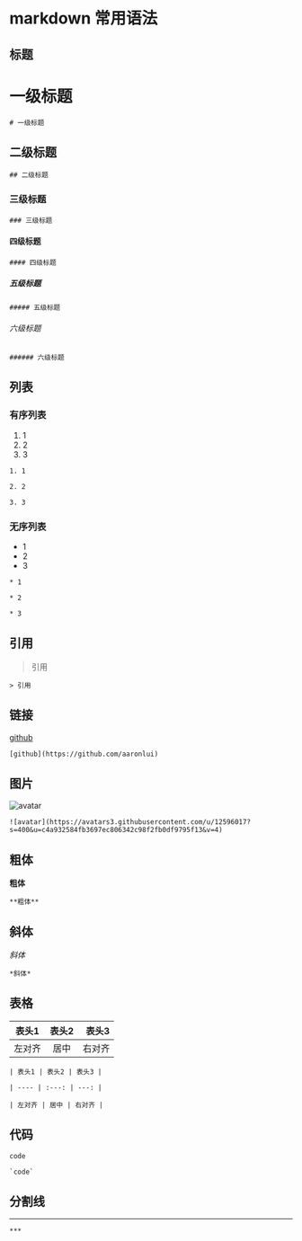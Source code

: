# markdown 常用语法

## 标题

# 一级标题
`# 一级标题`
## 二级标题
`## 二级标题`
### 三级标题
`### 三级标题`
#### 四级标题
`#### 四级标题`
##### 五级标题
`##### 五级标题`
###### 六级标题
`###### 六级标题`

## 列表

### 有序列表
1. 1
2. 2
3. 3

`1. 1`

`2. 2`

`3. 3`

### 无序列表
* 1
* 2
* 3

`* 1`

`* 2`

`* 3`

## 引用

> 引用

`> 引用`

## 链接

[github](https://github.com/aaronlui)

`[github](https://github.com/aaronlui)`

## 图片

![avatar](https://avatars3.githubusercontent.com/u/12596017?s=400&u=c4a932584fb3697ec806342c98f2fb0df9795f13&v=4)

`![avatar](https://avatars3.githubusercontent.com/u/12596017?s=400&u=c4a932584fb3697ec806342c98f2fb0df9795f13&v=4)`

## 粗体

**粗体**

`**粗体**`

## 斜体

*斜体*

`*斜体*`

## 表格

| 表头1 | 表头2 | 表头3 |
| ---- | :---: | ---: |
| 左对齐 | 居中 | 右对齐 |

`| 表头1 | 表头2 | 表头3 |`

`| ---- | :---: | ---: |`

`| 左对齐 | 居中 | 右对齐 |`

## 代码

`code`

`` `code` ``

## 分割线

***

`***`